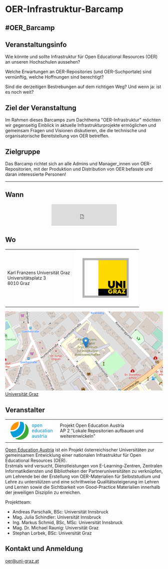 # OER-Infrastruktur-Barcamp 
<h2 class="project-tagline">#OER_Barcamp</h2>
      
## Veranstaltungsinfo
Wie könnte und sollte Infrastruktur für Open Educational Resources (OER) an unseren Hochschulen aussehen?   

Welche Erwartungen an OER-Repositories (und OER-Suchportale) sind vernünftig, welche Hoffnungen sind berechtigt?    

Sind die derzeitigen Bestrebungen auf dem richtigen Weg? Und wenn ja: ist es noch weit? 

## Ziel der Veranstaltung
Im Rahmen dieses Barcamps zum Dachthema "OER-Infrastruktur" möchten wir gegenseitig Einblick in aktuelle Infrastrukturprojekte ermöglichen und gemeinsam Fragen und Visionen diskutieren, die die technische und organisatorische Bereitstellung von OER betreffen. 

## Zielgruppe
Das Barcamp richtet sich an alle Admins und Manager_innen von OER-Repositorien, mit der Produktion und Distribution von OER befasste und daran interessierte Personen!


* * *
## Wann
<p align="center"> <iframe src="https://free.timeanddate.com/countdown/i88n9d4o/n318/cf12/cm0/cu4/ct0/cs1/ca0/co1/cr0/ss0/cac000/cpc000/pct/tcfff/fs100/szw448/szh189/tat22.April.2022/tac000/tptTime%20since%20Event%20started%20in/tpc000/iso2022-04-22T09:00:00/pl20/pr20" allowtransparency="true" frameborder="0" width="209" height="69"></iframe></p>

## Wo
<table style="width:100%">
  <tr>
    <td>Karl Franzens Universität Graz <br> 
Universitätsplatz 3<br> 
8010 Graz <br> </td>
    <td><img style="float: right;width:200px" src="/images/Logo_Universitaet-Graz_4c.jpg"></td>
  </tr>
</table>

[![Humboldtstr. 48, 8010 Graz](images/OSM-UG.png)](https://www.openstreetmap.org/?mlat=47.08050&mlon=15.44716#map=17/47.08050/15.44716)  
[Universität Graz](https://www.uni-graz.at/) 


## Veranstalter
<table style="width:100%">
  <tr>
    <td><img style="float: right;width:200px" src="/images/Logo.cd211db.svg"></td>
    <td>Projekt Open Education Austria <br> 
AP 2 "Lokale Repositorien aufbauen und weiterenwickeln"  <br> </td>
  </tr>
</table>

[Open Education Austria](https://www.openeducation.at/)  ist ein Projekt österreichischer Universitäten zur gemeinsamen Entwicklung einer nationalen Infrastruktur für Open Educational Resources (OER).  
Erstmals wird versucht, Dienstleistungen von E-Learning-Zentren, Zentralen Informatikdiensten und Bibliotheken der Partneruniversitäten zu verknüpfen, um Lehrende bei der Erstellung von OER-Materialien für Selbststudium und Lehre zu unterstützen und eine schrittweise Qualitätssteigerung im Lehren und Lernen sowie die Sichtbarkeit von Good-Practice Materialien innerhalb der jeweiligen Disziplin zu erreichen.
  
Projektteam:   
* Andreas Parschalk, BSc: Universität Innsbruck
* Mag. Julia Schindler: Universität Innsbruck
* Ing. Markus Schmid, BSc, MSc: Universität Innsbruck
* Mag. Dr. Michael Raunig: Universität Graz
* Stephan Lorbek, BSc: Universität Graz
  
## Kontakt und Anmeldung
[oer@uni-graz.at](mailto:oer@uni-graz.at)


